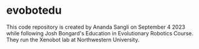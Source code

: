 # evobotedu
This code repository is created by Ananda Sangli on September 4 2023 while following Josh Bongard's Education in Evolutionary Robotics Course. They run the Xenobot lab at Northwestern University.
